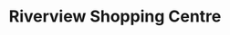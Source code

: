 ---
title: "Riverview Shopping Centre"
url: /bandon/riverview-shopping-centre/
shop: Einkaufszentrum
---